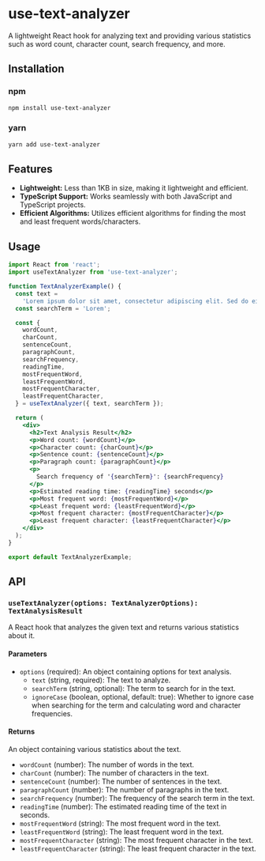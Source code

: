 # use-text-analyzer

A lightweight React hook for analyzing text and providing various statistics such as word count, character count, search frequency, and more.

## Installation

### npm

```bash
npm install use-text-analyzer
```

### yarn

```bash
yarn add use-text-analyzer
```

## Features

- **Lightweight:** Less than 1KB in size, making it lightweight and efficient.
- **TypeScript Support:** Works seamlessly with both JavaScript and TypeScript projects.
- **Efficient Algorithms:** Utilizes efficient algorithms for finding the most and least frequent words/characters.

## Usage

```jsx
import React from 'react';
import useTextAnalyzer from 'use-text-analyzer';

function TextAnalyzerExample() {
  const text =
    'Lorem ipsum dolor sit amet, consectetur adipiscing elit. Sed do eiusmod tempor incididunt ut labore et dolore magna aliqua.';
  const searchTerm = 'Lorem';

  const {
    wordCount,
    charCount,
    sentenceCount,
    paragraphCount,
    searchFrequency,
    readingTime,
    mostFrequentWord,
    leastFrequentWord,
    mostFrequentCharacter,
    leastFrequentCharacter,
  } = useTextAnalyzer({ text, searchTerm });

  return (
    <div>
      <h2>Text Analysis Result</h2>
      <p>Word count: {wordCount}</p>
      <p>Character count: {charCount}</p>
      <p>Sentence count: {sentenceCount}</p>
      <p>Paragraph count: {paragraphCount}</p>
      <p>
        Search frequency of '{searchTerm}': {searchFrequency}
      </p>
      <p>Estimated reading time: {readingTime} seconds</p>
      <p>Most frequent word: {mostFrequentWord}</p>
      <p>Least frequent word: {leastFrequentWord}</p>
      <p>Most frequent character: {mostFrequentCharacter}</p>
      <p>Least frequent character: {leastFrequentCharacter}</p>
    </div>
  );
}

export default TextAnalyzerExample;
```

## API

### `useTextAnalyzer(options: TextAnalyzerOptions): TextAnalysisResult`

A React hook that analyzes the given text and returns various statistics about it.

#### Parameters

- `options` (required): An object containing options for text analysis.
  - `text` (string, required): The text to analyze.
  - `searchTerm` (string, optional): The term to search for in the text.
  - `ignoreCase` (boolean, optional, default: true): Whether to ignore case when searching for the term and calculating word and character frequencies.

#### Returns

An object containing various statistics about the text.

- `wordCount` (number): The number of words in the text.
- `charCount` (number): The number of characters in the text.
- `sentenceCount` (number): The number of sentences in the text.
- `paragraphCount` (number): The number of paragraphs in the text.
- `searchFrequency` (number): The frequency of the search term in the text.
- `readingTime` (number): The estimated reading time of the text in seconds.
- `mostFrequentWord` (string): The most frequent word in the text.
- `leastFrequentWord` (string): The least frequent word in the text.
- `mostFrequentCharacter` (string): The most frequent character in the text.
- `leastFrequentCharacter` (string): The least frequent character in the text.
